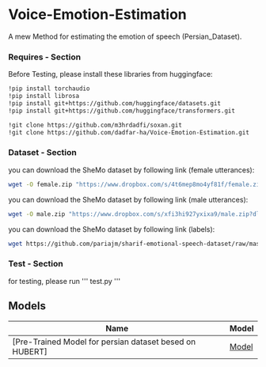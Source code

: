 # Voice-Emotion-Estimation
A mew Method for estimating the emotion of speech (Persian_Dataset). 



### Requires - Section
Before Testing, please install these libraries from huggingface:


```bash
!pip install torchaudio
!pip install librosa
!pip install git+https://github.com/huggingface/datasets.git
!pip install git+https://github.com/huggingface/transformers.git
```
```bash
!git clone https://github.com/m3hrdadfi/soxan.git
!git clone https://github.com/dadfar-ha/Voice-Emotion-Estimation.git
```
### Dataset - Section
you can download the SheMo dataset by following link (female utterances):
```bash
wget -O female.zip "https://www.dropbox.com/s/4t6mep8mo4yf81f/female.zip?dl=0"
```

you can download the SheMo dataset by following link (male utterances):
```bash
wget -O male.zip "https://www.dropbox.com/s/xfi3hi927yxixa9/male.zip?dl=0"
```

you can download the SheMo dataset by following link (labels):
```bash
wget https://github.com/pariajm/sharif-emotional-speech-dataset/raw/master/shemo.json
```

### Test - Section
for testing, please run ''' test.py '''


## Models

| Name                                                                                                                      | Model                                                                                                                                           |
|------------------------------------------------------------------------------------------------------------------------------|-------------------------------------------------------------------------------------------------------------------------------------------------|
| [Pre-Trained Model for persian dataset besed on HUBERT]          | [Model](https://drive.google.com/file/d/1akPKJN5-PoFSDPRWjCcb5VMzN79Ee8PA/view?usp=drive_link)         |   |
